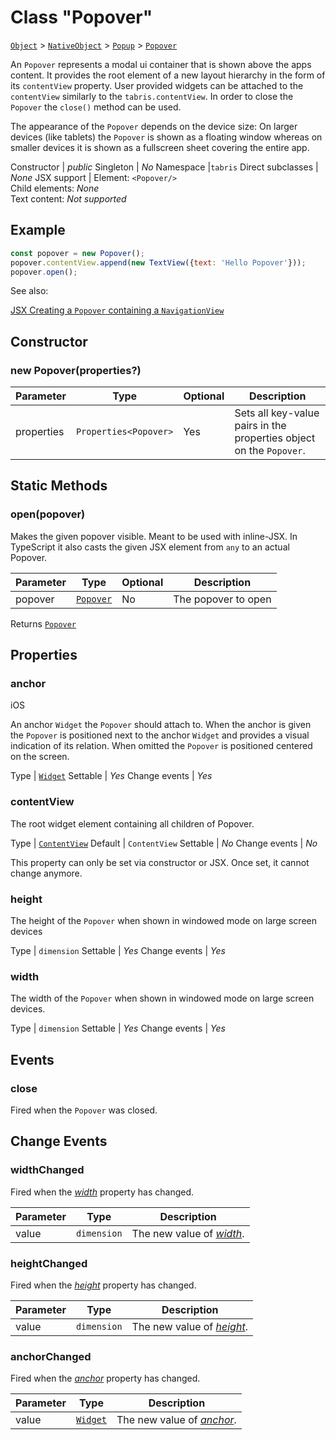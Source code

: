 ---
---
# Class "Popover"

<span style="white-space:nowrap;">[`Object`](https://developer.mozilla.org/en-US/docs/Web/JavaScript/Reference/Global_Objects/Object)</span> > <span style="white-space:nowrap;">[`NativeObject`](NativeObject.md)</span> > <span style="white-space:nowrap;">[`Popup`](Popup.md)</span> > <span style="white-space:nowrap;">[`Popover`](Popover.md)</span>

An `Popover` represents a modal ui container that is shown above the apps content. It provides the root element of a new layout hierarchy in the form of its `contentView` property. User provided widgets can be attached to the `contentView` similarly to the `tabris.contentView`. In order to close the `Popover` the `close()` method can be used.

The appearance of the `Popover` depends on the device size: On larger devices (like tablets) the `Popover` is shown as a floating window whereas on smaller devices it is shown as a fullscreen sheet covering the entire app.


Constructor | *public*
Singleton | *No*
Namespace |`tabris`
Direct subclasses | *None*
JSX support | Element: `<Popover/>`<br/>Child elements: *None*<br/>Text content: *Not supported*<br/>

## Example
```js
const popover = new Popover();
popover.contentView.append(new TextView({text: 'Hello Popover'}));
popover.open();
```

See also:
  
[<span class='language jsx'>JSX</span> Creating a `Popover` containing a `NavigationView`](https://playground.tabris.com/?gitref=v3.1.0&snippet=popover.jsx)

## Constructor

### new Popover(properties?)

Parameter|Type|Optional|Description
-|-|-|-
properties | <span style="white-space:nowrap;">`Properties<Popover>`</span> | Yes | Sets all key-value pairs in the properties object on the `Popover`.

## Static Methods

### open(popover)



Makes the given popover visible. Meant to be used with inline-JSX. In TypeScript it also casts the given JSX element from `any` to an actual Popover.


Parameter|Type|Optional|Description
-|-|-|-
popover | <span style="white-space:nowrap;">[`Popover`](Popover.md)</span> | No | The popover to open


Returns <span style="white-space:nowrap;">[`Popover`](Popover.md)</span>


## Properties

### anchor
<p class="platforms"><span class='ios-tag' title='supported on iOS'>iOS</span></p>

An anchor `Widget` the `Popover` should attach to. When the anchor is given the `Popover` is positioned next to the anchor `Widget` and provides a visual indication of its relation. When omitted the `Popover` is positioned centered on the screen.

Type | <span style="white-space:nowrap;">[`Widget`](Widget.md)</span>
Settable | *Yes*
Change events | *Yes*




### contentView


The root widget element containing all children of Popover.

Type | <span style="white-space:nowrap;">[`ContentView`](ContentView.md)</span>
Default | `ContentView`
Settable | *No*
Change events | *No*




This property can only be set via constructor or JSX. Once set, it cannot change anymore.



### height


The height of the `Popover` when shown in windowed mode on large screen devices

Type | <span style="white-space:nowrap;">`dimension`</span>
Settable | *Yes*
Change events | *Yes*




### width


The width of the `Popover` when shown in windowed mode on large screen devices.

Type | <span style="white-space:nowrap;">`dimension`</span>
Settable | *Yes*
Change events | *Yes*





## Events

### close

Fired when the `Popover` was closed.

## Change Events

### widthChanged

Fired when the [*width*](#width) property has changed.

Parameter|Type|Description
-|-|-
value | <span style="white-space:nowrap;">`dimension`</span> | The new value of [*width*](#width).

### heightChanged

Fired when the [*height*](#height) property has changed.

Parameter|Type|Description
-|-|-
value | <span style="white-space:nowrap;">`dimension`</span> | The new value of [*height*](#height).

### anchorChanged

Fired when the [*anchor*](#anchor) property has changed.

Parameter|Type|Description
-|-|-
value | <span style="white-space:nowrap;">[`Widget`](Widget.md)</span> | The new value of [*anchor*](#anchor).

